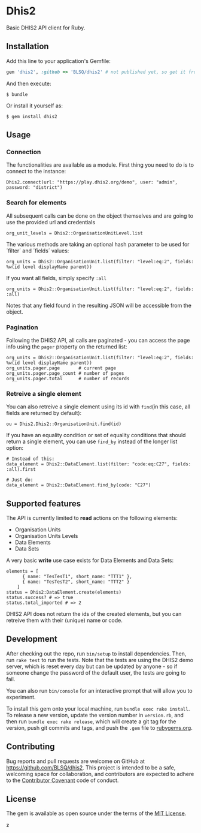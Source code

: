# Dhis2

Basic DHIS2 API client for Ruby.

## Installation

Add this line to your application's Gemfile:

```ruby
gem 'dhis2', :github => 'BLSQ/dhis2' # not published yet, so get it from github
```

And then execute:

    $ bundle

Or install it yourself as:

    $ gem install dhis2

## Usage

### Connection

The functionalities are available as a module. First thing you need to do is to connect to the instance:

    Dhis2.connect(url: "https://play.dhis2.org/demo", user: "admin", password: "district")

### Search for elements

All subsequent calls can be done on the object themselves and are going to use the provided url and credentials

    org_unit_levels = Dhis2::OrganisationUnitLevel.list

The various methods are taking an optional hash parameter to be used for ´filter´ and ´fields´ values:

    org_units = Dhis2::OrganisationUnit.list(filter: "level:eq:2", fields: %w(id level displayName parent))

If you want all fields, simply specify `:all`

    org_units = Dhis2::OrganisationUnit.list(filter: "level:eq:2", fields: :all)

Notes that any field found in the resulting JSON will be accessible from the object.

### Pagination

Following the DHIS2 API, all calls are paginated - you can access the page info using the `pager` property on the returned list:

    org_units = Dhis2::OrganisationUnit.list(filter: "level:eq:2", fields: %w(id level displayName parent))
    org_units.pager.page       # current page
    org_units.pager.page_count # number of pages 
    org_units.pager.total      # number of records

### Retreive a single element

You can also retreive a single element using its id with `find`(in this case, all fields are returned by default):

    ou = Dhis2.Dhis2::OrganisationUnit.find(id)

If you have an equality condition or set of equality conditions that should return a single element, you can use `find_by` instead of the longer list option:

    # Instead of this:
    data_element = Dhis2::DataElement.list(filter: "code:eq:C27", fields: :all).first

    # Just do:
    data_element = Dhis2::DataElement.find_by(code: "C27")

## Supported features

The API is currently limited to **read** actions on the following elements:

* Organisation Units
* Organisation Units Levels
* Data Elements
* Data Sets

A very basic **write** use case exists for Data Elements and Data Sets:

    elements = [
          { name: "TesTesT1", short_name: "TTT1" },
          { name: "TesTesT2", short_name: "TTT2" }
        ]
    status = Dhis2:DataElement.create(elements)
    status.success? # => true
    status.total_imported # => 2

DHIS2 API does not return the ids of the created elements, but you can retreive them with their (unique) name or code.

## Development

After checking out the repo, run `bin/setup` to install dependencies. Then, run `rake test` to run the tests. Note that the tests are using the DHIS2 demo server, which is reset every day but can be updated by anyone - so if someone change the password of the default user, the tests are going to fail.

You can also run `bin/console` for an interactive prompt that will allow you to experiment.

To install this gem onto your local machine, run `bundle exec rake install`. To release a new version, update the version number in `version.rb`, and then run `bundle exec rake release`, which will create a git tag for the version, push git commits and tags, and push the `.gem` file to [rubygems.org](https://rubygems.org).

## Contributing

Bug reports and pull requests are welcome on GitHub at https://github.com/BLSQ/dhis2. This project is intended to be a safe, welcoming space for collaboration, and contributors are expected to adhere to the [Contributor Covenant](http://contributor-covenant.org) code of conduct.

## License

The gem is available as open source under the terms of the [MIT License](http://opensource.org/licenses/MIT).

z